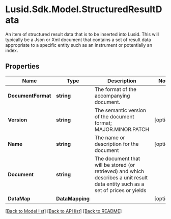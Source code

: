 # Lusid.Sdk.Model.StructuredResultData
An item of structured result data that is to be inserted into Lusid. This will typically be a Json or Xml document that  contains a set of result data appropriate to a specific entity such as an instrument or potentially an index.
## Properties

Name | Type | Description | Notes
------------ | ------------- | ------------- | -------------
**DocumentFormat** | **string** | The format of the accompanying document. | 
**Version** | **string** | The semantic version of the document format; MAJOR.MINOR.PATCH | [optional] 
**Name** | **string** | The name or description for the document | [optional] 
**Document** | **string** | The document that will be stored (or retrieved) and which describes a unit result data entity such as a set of prices or yields | 
**DataMap** | [**DataMapping**](DataMapping.md) |  | [optional] 

[[Back to Model list]](../README.md#documentation-for-models) [[Back to API list]](../README.md#documentation-for-api-endpoints) [[Back to README]](../README.md)

